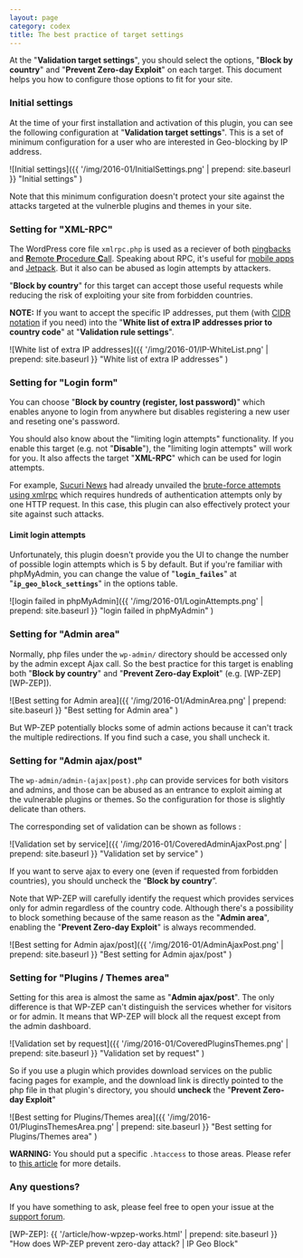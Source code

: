 ```yaml
---
layout: page
category: codex
title: The best practice of target settings
---
```


At the "**Validation target settings**", you should select the options, 
"**Block by country**" and "**Prevent Zero-day Exploit**" on each target.
 This document helps you how to configure those options to fit for your site.

<!--more-->

### Initial settings ###

At the time of your first installation and activation of this plugin, you can 
see the following configuration at "**Validation target settings**". This is a 
set of minimum configuration for a user who are interested in Geo-blocking by 
IP address.

![Initial settings]({{ '/img/2016-01/InitialSettings.png' | prepend: site.baseurl }}
 "Initial settings"
)

Note that this minimum configuration doesn't protect your site against the 
attacks targeted at the vulnerble plugins and themes in your site.

### Setting for "XML-RPC" ###

The WordPress core file `xmlrpc.php` is used as a reciever of both 
[pingbacks][pingbacks] and [**R**emote **P**rocedure **C**all][XML-RPC].
Speaking about RPC, it's useful for [mobile apps][WP-Mobile] and 
[Jetpack][Jetpack]. But it also can be abused as login attempts by attackers.

"**Block by country**" for this target can accept those useful requests while 
reducing the risk of exploiting your site from forbidden countries.

<div class="alert alert-info">
  <strong>NOTE:</strong>
  If you want to accept the specific IP addresses, put them (with 
  <a href="https://en.wikipedia.org/wiki/Classless_Inter-Domain_Routing" title="Classless Inter-Domain Routing - Wikipedia, the free encyclopedia">CIDR notation</a>
  if you need) into the
  "<strong>White list of extra IP addresses prior to country code</strong>"
  at "<strong>Validation rule settings</strong>".
</div>

![White list of extra IP addresses]({{ '/img/2016-01/IP-WhiteList.png' | prepend: site.baseurl }}
 "White list of extra IP addresses"
)

### Setting for "Login form" ###

You can choose "**Block by country (register, lost password)**" which enables 
anyone to login from anywhere but disables registering a new user and reseting 
one's password.

You should also know about the "limiting login attempts" functionality. If you 
enable this target (e.g. not "**Disable**"), the "limiting login attempts" 
will work for you. It also affects the target "**XML-RPC**" which can be used 
for login attempts.

For example, [Sucuri News][SucuriNews] had already unvailed the 
[brute-force attempts using xmlrpc][BruteXMLRPC] which requires hundreds of 
authentication attempts only by one HTTP request. In this case, this plugin 
can also effectively protect your site against such attacks.

#### Limit login attempts ####

Unfortunately, this plugin doesn't provide you the UI to change the number of 
possible login attempts which is 5 by default. But if you're familiar with 
phpMyAdmin, you can change the value of "**`login_failes`**" at 
"**`ip_geo_block_settings`**" in the options table.

![login failed in phpMyAdmin]({{ '/img/2016-01/LoginAttempts.png' | prepend: site.baseurl }}
 "login failed in phpMyAdmin"
)

### Setting for "Admin area" ###

Normally, php files under the `wp-admin/` directory should be accessed only by 
the admin except Ajax call. So the best practice for this target is enabling 
both "**Block by country**" and "**Prevent Zero-day Exploit**" 
(e.g. [WP-ZEP][WP-ZEP]).

![Best setting for Admin area]({{ '/img/2016-01/AdminArea.png' | prepend: site.baseurl }}
 "Best setting for Admin area"
)

But WP-ZEP potentially blocks some of admin actions because it can't track the 
multiple redirections. If you find such a case, you shall uncheck it.

### Setting for "Admin ajax/post" ###

The `wp-admin/admin-(ajax|post).php` can provide services for both visitors 
and admins, and those can be abused as an entrance to exploit aiming at the 
vulnerable plugins or themes. So the configuration for those is slightly 
delicate than others.

The corresponding set of validation can be shown as follows :

![Validation set by service]({{ '/img/2016-01/CoveredAdminAjaxPost.png' | prepend: site.baseurl }}
 "Validation set by service"
)

If you want to serve ajax to every one (even if requested from forbidden 
countries), you should uncheck the “**Block by country**”.
 
Note that WP-ZEP will carefully identify the request which provides services 
only for admin regardless of the country code. Although there's a possibility 
to block something because of the same reason as the "**Admin area**", 
enabling the "**Prevent Zero-day Exploit**" is always recommended.

![Best setting for Admin ajax/post]({{ '/img/2016-01/AdminAjaxPost.png' | prepend: site.baseurl }}
 "Best setting for Admin ajax/post"
)

### Setting for "Plugins / Themes area" ###

Setting for this area is almost the same as "**Admin ajax/post**". The only 
difference is that WP-ZEP can't distinguish the services whether for visitors 
or for admin. It means that WP-ZEP will block all the request except from the 
admin dashboard.

![Validation set by request]({{ '/img/2016-01/CoveredPluginsThemes.png' | prepend: site.baseurl }}
 "Validation set by request"
)

So if you use a plugin which provides download services on the public facing 
pages for example, and the download link is directly pointed to the php file 
in that plugin's directory, you should **uncheck** the 
"**Prevent Zero-day Exploit**"

![Best setting for Plugins/Themes area]({{ '/img/2016-01/PluginsThemesArea.png' | prepend: site.baseurl }}
 "Best setting for Plugins/Themes area"
)

<div class="alert alert-warning">
  <strong>WARNING:</strong>
  You should put a specific <code>.htaccess</code> to those areas. Please refer
  to <a href="http://www.ipgeoblock.com/article/exposure-of-wp-config-php.html" title="Prevent exposure 
  of wp-config.php | IP Geo Block">this article</a> for more details.
</div>

### Any questions? ###

If you have something to ask, please feel free to open your issue at the 
[support forum][SupportForum].

[IP-Geo-Block]: https://wordpress.org/plugins/ip-geo-block/ "WordPress › IP Geo Block « WordPress Plugins"
[XML-RPC]:      https://en.wikipedia.org/wiki/XML-RPC "XML-RPC - Wikipedia, the free encyclopedia"
[pingbacks]:    http://codex.wordpress.org/Introduction_to_Blogging#Pingbacks "Introduction to Blogging « WordPress Codex"
[WP-Mobile]:    https://apps.wordpress.org/ "WordPress.org Mobile Apps"
[Jetpack]:      https://wordpress.org/support/topic/disabling-xml-rpc-may-damage-jetpack "WordPress › Support » Disabling XML-RPC may damage JetPack?"
[SupportForum]: https://wordpress.org/support/plugin/ip-geo-block "WordPress › Support » IP Geo Block"
[SucuriNews]:   https://blog.sucuri.net/ "Sucuri Blog - Website Security News"
[BruteXMLRPC]:  https://blog.sucuri.net/2015/10/brute-force-amplification-attacks-against-wordpress-xmlrpc.html "Brute Force Amplification Attacks Against WordPress XMLRPC - Sucuri Blog"
[WP-ZEP]:       {{ '/article/how-wpzep-works.html' | prepend: site.baseurl }} "How does WP-ZEP prevent zero-day attack? | IP Geo Block"
